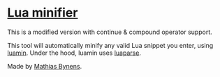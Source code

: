 # [Lua minifier](https://mothereff.in/lua-minifier)

This is a modified version with continue & compound operator support.

This tool will automatically minify any valid Lua snippet you enter, using [luamin](https://mths.be/luamin). Under the hood, luamin uses [luaparse](http://oxyc.github.com/luaparse/).

Made by [Mathias Bynens](https://mathiasbynens.be/).